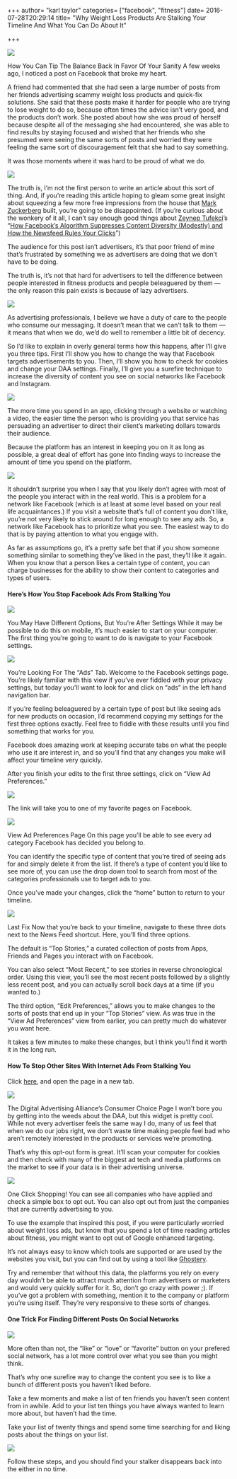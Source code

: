 +++
author= "karl taylor"
categories= ["facebook", "fitness"]
date= 2016-07-28T20:29:14
title= "Why Weight Loss Products Are Stalking Your Timeline And What You Can Do About It"

+++

  ![](https://raw.githubusercontent.com/karljtaylor/kjt/blog/content/assets/42725-19d9cirr1zlvf9hipmirthw.png)

 How You Can Tip The Balance Back In Favor Of Your Sanity  A few weeks ago, I noticed a post on Facebook that broke my heart.

 A friend had commented that she had seen a large number of posts from her friends advertising scammy weight loss products and quick-fix solutions. She said that these posts make it harder for people who are trying to lose weight to do so, because often times the advice isn’t very good, and the products don’t work. She posted about how she was proud of herself because despite all of the messaging she had encountered, she was able to find results by staying focused and wished that her friends who she presumed were seeing the same sorts of posts and worried they were feeling the same sort of discouragement felt that she had to say something.

 It was those moments where it was hard to be proud of what we do.

  ![](https://raw.githubusercontent.com/karljtaylor/kjt/blog/content/assets/c01a7-1xhzyyzcpsjrrxwuruxbclw.png)  


 The truth is, I’m not the first person to write an article about this sort of thing. And, if you’re reading this article hoping to gleam some great insight about squeezing a few more free impressions from the house that [Mark Zuckerberg](https://medium.com/u/c79346ea7c9a) built, you’re going to be disappointed. (If you’re curious about the wonkery of it all, I can’t say enough good things about [Zeynep Tufekci](https://medium.com/u/a5b491a8b18c)’s “[How Facebook’s Algorithm Suppresses Content Diversity (Modestly) and How the Newsfeed Rules Your Clicks](https://medium.com/message/how-facebook-s-algorithm-suppresses-content-diversity-modestly-how-the-newsfeed-rules-the-clicks-b5f8a4bb7bab#.7c99sn4xe)”)

 The audience for this post isn’t advertisers, it’s that poor friend of mine that’s frustrated by something we as advertisers are doing that we don’t have to be doing.

 The truth is, it’s not that hard for advertisers to tell the difference between people interested in fitness products and people beleaguered by them — the only reason this pain exists is because of lazy advertisers.

  ![](https://raw.githubusercontent.com/karljtaylor/kjt/blog/content/assets/d439b-19f7g40lnimths6ldxv08cw.png)  


 As advertising professionals, I believe we have a duty of care to the people who consume our messaging. It doesn’t mean that we can’t talk to them — it means that when we do, we’d do well to remember a little bit of decency.

 So I’d like to explain in overly general terms how this happens, after I’ll give you three tips. First I’ll show you how to change the way that Facebook targets advertisements to you. Then, I’ll show you how to check for cookies and change your DAA settings. Finally, I’ll give you a surefire technique to increase the diversity of content you see on social networks like Facebook and Instagram.

  ![](https://raw.githubusercontent.com/karljtaylor/kjt/blog/content/assets/3ccdb-1fcv6heudkkh5pdkkifvrcq.png)  


 The more time you spend in an app, clicking through a website or watching a video, the easier time the person who is providing you that service has persuading an advertiser to direct their client’s marketing dollars towards their audience.

 Because the platform has an interest in keeping you on it as long as possible, a great deal of effort has gone into finding ways to increase the amount of time you spend on the platform.

  ![](https://raw.githubusercontent.com/karljtaylor/kjt/blog/content/assets/500ff-1o6cufo4m7ruzouro8utb8a.png)  


 It shouldn’t surprise you when I say that you likely don’t agree with most of the people you interact with in the real world. This is a problem for a network like Facebook (which is at least at some level based on your real life acquaintances.) If you visit a website that’s full of content you don’t like, you’re not very likely to stick around for long enough to see any ads. So, a network like Facebook has to prioritize what you see. The easiest way to do that is by paying attention to what you engage with.

 As far as assumptions go, it’s a pretty safe bet that if you show someone something similar to something they’ve liked in the past, they’ll like it again. When you know that a person likes a certain type of content, you can charge businesses for the ability to show their content to categories and types of users.

 #### **Here’s How You Stop Facebook Ads From Stalking You**

  ![](https://raw.githubusercontent.com/karljtaylor/kjt/blog/content/assets/1535d-1ac6vqvkfyxi5qxnltiasag.png)

 You May Have Different Options, But You’re After Settings  While it may be possible to do this on mobile, it’s much easier to start on your computer. The first thing you’re going to want to do is navigate to your Facebook settings.

  ![](https://raw.githubusercontent.com/karljtaylor/kjt/blog/content/assets/348f3-1ygno-luujms_0lyxkab0-a.png)

 You’re Looking For The “Ads” Tab.  Welcome to the Facebook settings page. You’re likely familiar with this view if you’ve ever fiddled with your privacy settings, but today you’ll want to look for and click on “ads” in the left hand navigation bar.

 If you’re feeling beleaguered by a certain type of post but like seeing ads for new products on occasion, I’d recommend copying my settings for the first three options exactly. Feel free to fiddle with these results until you find something that works for you.

 Facebook does amazing work at keeping accurate tabs on what the people who use it are interest in, and so you’ll find that any changes you make will affect your timeline very quickly.

 After you finish your edits to the first three settings, click on “View Ad Preferences.”

  ![](https://raw.githubusercontent.com/karljtaylor/kjt/blog/content/assets/13c63-1csi0cr1bmllsf-metfwiwg.png)  


 The link will take you to one of my favorite pages on Facebook.

  ![](https://raw.githubusercontent.com/karljtaylor/kjt/blog/content/assets/e69f6-1r1_g8yeagwvpe9yeaqqvta.png)

 View Ad Preferences Page  On this page you’ll be able to see every ad category Facebook has decided you belong to.

 You can identify the specific type of content that you’re tired of seeing ads for and simply delete it from the list. If there’s a type of content you’d like to see more of, you can use the drop down tool to search from most of the categories professionals use to target ads to you.

 Once you’ve made your changes, click the “home” button to return to your timeline.

  ![](https://raw.githubusercontent.com/karljtaylor/kjt/blog/content/assets/2b4ca-1oqegsw6w9zv3679em2vsra.png)

 Last Fix  Now that you’re back to your timeline, navigate to these three dots next to the News Feed shortcut. Here, you’ll find three options.

 The default is “Top Stories,” a curated collection of posts from Apps, Friends and Pages you interact with on Facebook.

 You can also select “Most Recent,” to see stories in reverse chronological order. Using this view, you’ll see the most recent posts followed by a slightly less recent post, and you can actually scroll back days at a time (if you wanted to.)

 The third option, “Edit Preferences,” allows you to make changes to the sorts of posts that end up in your “Top Stories” view. As was true in the “View Ad Preferences” view from earlier, you can pretty much do whatever you want here.

 It takes a few minutes to make these changes, but I think you’ll find it worth it in the long run.

 #### **How To Stop Other Sites With Internet Ads From Stalking You**

 Click [here](http://www.aboutads.info/choices), and open the page in a new tab.

  ![](https://raw.githubusercontent.com/karljtaylor/kjt/blog/content/assets/b4107-1wpoqb4mqaqtlmk3rnzh0ow.png)

 The Digital Advertising Alliance’s Consumer Choice Page  I won’t bore you by getting into the weeds about the DAA, but this widget is pretty cool. While not every advertiser feels the same way I do, many of us feel that when we do our jobs right, we don’t waste time making people feel bad who aren’t remotely interested in the products or services we’re promoting.

 That’s why this opt-out form is great. It’ll scan your computer for cookies and then check with many of the biggest ad tech and media platforms on the market to see if your data is in their advertising universe.

  ![](https://raw.githubusercontent.com/karljtaylor/kjt/blog/content/assets/16ce3-1joxsdryq7vjbflqiakqypg.png)

 One Click Shopping!  You can see all companies who have applied and check a simple box to opt out. You can also opt out from just the companies that are currently advertising to you.

 To use the example that inspired this post, if you were particularly worried about weight loss ads, but know that you spend a lot of time reading articles about fitness, you might want to opt out of Google enhanced targeting.

 It’s not always easy to know which tools are supported or are used by the websites you visit, but you can find out by using a tool like [Ghostery](https://medium.com/u/980041f262af).

 Try and remember that without this data, the platforms you rely on every day wouldn’t be able to attract much attention from advertisers or marketers and would very quickly suffer for it. So, don’t go crazy with power ;). If you’ve got a problem with something, mention it to the company or platform you’re using itself. They’re very responsive to these sorts of changes.

 #### One Trick For Finding Different Posts On Social Networks

  ![](https://raw.githubusercontent.com/karljtaylor/kjt/blog/content/assets/a017b-1gc9ljkabkcnmgwxf4unjkq.png)  


 More often than not, the “like” or “love” or “favorite” button on your prefered social network, has a lot more control over what you see than you might think.

 That’s why one surefire way to change the content you see is to like a bunch of different posts you haven’t liked before.

 Take a few moments and make a list of ten friends you haven’t seen content from in awhile. Add to your list ten things you have always wanted to learn more about, but haven’t had the time.

 Take your list of twenty things and spend some time searching for and liking posts about the things on your list.

  ![](https://raw.githubusercontent.com/karljtaylor/kjt/blog/content/assets/34a3f-10_b29mzcgks5rvauimyg-q.png)  


 Follow these steps, and you should find your stalker disappears back into the either in no time.
